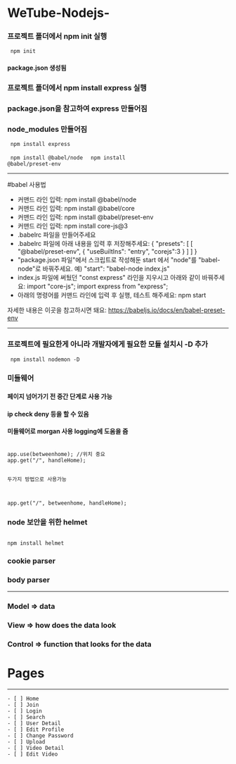 #  WeTube-Nodejs-

### 프로젝트 폴더에서 npm init 실행
<code> npm init </code>

#### package.json 생성됨

### 프로젝트 폴더에서 npm install express 실행
### package.json을 참고하여 express 만들어짐
### node_modules 만들어짐


<code> npm install express </code>

<code> npm install @babel/node </code>
<code> npm install @babel/preset-env </code>

------------------------
#babel 사용법

* 커맨드 라인 입력:
npm install @babel/node
* 커맨드 라인 입력:
npm install @babel/core
* 커맨드 라인 입력:
npm install @babel/preset-env
* 커맨드 라인 입력:
npm install core-js@3
* .babelrc 파일을 만들어주세요
* .babelrc 파일에 아래 내용을 입력 후 저장해주세요:
{
"presets": [
[
"@babel/preset-env",
{
"useBuiltIns": "entry",
"corejs":3
}
]
]
}
* "package.json 파일"에서 스크립트로 작성해둔 start 에서 "node"를 "babel-node"로 바꿔주세요.
예) "start": "babel-node index.js"
* index.js 파일에 써뒀던 "const express" 라인을 지우시고 아래와 같이 바꿔주세요:
import "core-js";
import express from "express";
* 아래의 명령어를 커맨드 라인에 입력 후 실행, 테스트 해주세요:
npm start


자세한 내용은 이곳을 참고하시면 돼요: https://babeljs.io/docs/en/babel-preset-env

-------------

### 프로젝트에 필요한게 아니라 개발자에게 필요한 모듈 설치시 -D 추가

<code> npm install nodemon -D </code>



### 미들웨어
#### 페이지 넘어가기 전 중간 단계로 사용 가능
#### ip check deny 등을 할 수 있음
#### 미들웨어로 morgan 사용 logging에 도움을 줌
<code> 
app.use(betweenhome); //위치 중요
app.get("/", handleHome);

두가지 방법으로 사용가능

app.get("/", betweenhome, handleHome);
</code>


### node 보안을 위한 helmet
<code>
npm install helmet
</code>

### cookie parser

### body parser



---------------------
### Model => data
### View => how does the data look
### Control => function that looks for the data


# Pages 

---------

    - [ ] Home
    - [ ] Join
    - [ ] Login
    - [ ] Search
    - [ ] User Detail
    - [ ] Edit Profile
    - [ ] Change Password
    - [ ] Upload
    - [ ] Video Detail
    - [ ] Edit Video